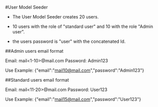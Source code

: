 
#User Model Seeder

* The User Model Seeder creates 20 users.

* 10 users with the role of "standard user" and 10 with the role "Admin user".

* the users password is "user" with the concatenated Id.

##Admin users email format

Email: 		mail<1-10>@mail.com
Password:	Admin123

Use Example:
{"email":"mail10@mail.com","password":"Admin123"}

##Standard users email format

Email: 		mail<11-20>@mail.com
Password:	User123

Use Example:
{"email":"mail15@mail.com","password":"User123"}